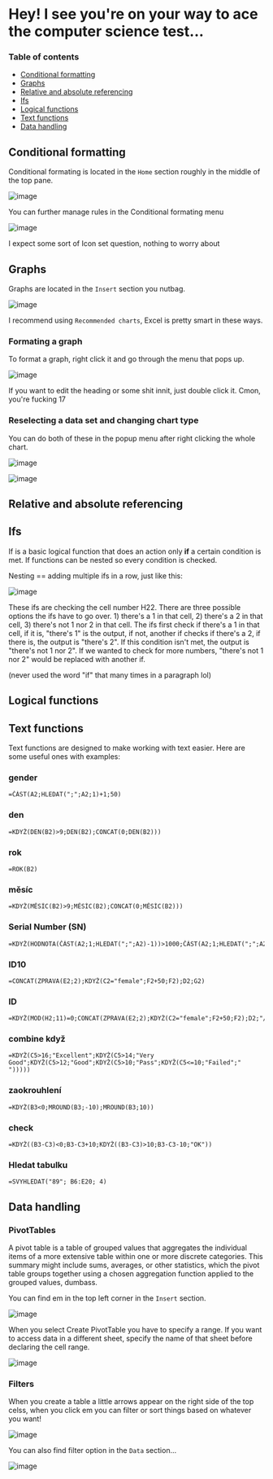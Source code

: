 # Hey! I see you're on your way to ace the computer science test...

### Table of contents 

+ <a href="https://scraptechguy.github.io/#conditional-formatting">Conditional formatting</a>
+ <a href="https://scraptechguy.github.io/#graphs">Graphs</a>
+ <a href="https://scraptechguy.github.io/#relative-and-absolute-referencing">Relative and absolute referencing</a>
+ <a href="https://scraptechguy.github.io/#ifs">Ifs</a>
+ <a href="https://scraptechguy.github.io/#logical-functions">Logical functions</a>
+ <a href="https://scraptechguy.github.io/#text-functions">Text functions</a>
+ <a href="https://scraptechguy.github.io/#data-handling">Data handling</a>

## Conditional formatting

Conditional formating is located in the `Home` section roughly in the middle of the top pane.

![image](https://user-images.githubusercontent.com/75474651/149218125-7ac9d9ba-4826-46f2-915c-707df91d1e9e.png)

You can further manage rules in the Conditional formating menu

![image](https://user-images.githubusercontent.com/75474651/149218374-c43596ed-edb3-4cf4-9a2b-5fd8edd69ade.png)

I expect some sort of Icon set question, nothing to worry about

## Graphs

Graphs are located in the `Insert` section you nutbag. 

![image](https://user-images.githubusercontent.com/75474651/149218604-28a3801a-02d1-4b43-ae53-e2b46eeb7f7a.png)

I recommend using `Recommended charts`, Excel is pretty smart in these ways.

### Formating a graph

To format a graph, right click it and go through the menu that pops up. 

![image](https://user-images.githubusercontent.com/75474651/149219051-7aa0d2a4-7504-473d-98a7-26e574694efa.png)

If you want to edit the heading or some shit innit, just double click it. Cmon, you're fucking 17

### Reselecting a data set and changing chart type 

You can do both of these in the popup menu after right clicking the whole chart. 

![image](https://user-images.githubusercontent.com/75474651/149219588-ae991f4e-0e27-4e41-b506-3b962b8008b9.png)

![image](https://user-images.githubusercontent.com/75474651/149219526-f254c5db-7c36-46b5-8bd1-a075fd1dd069.png)


## Relative and absolute referencing

## Ifs

If is a basic logical function that does an action only <b>if</b> a certain condition is met. If functions can be nested so every condition is checked. 

Nesting == adding multiple ifs in a row, just like this: 

![image](https://user-images.githubusercontent.com/75474651/149221696-248ba76c-f52f-4558-a177-5db968060837.png)

These ifs are checking the cell number H22. There are three possible options the ifs have to go over. 1) there's a 1 in that cell, 2) there's a 2 in that cell, 
3) there's not 1 nor 2 in that cell. The ifs first check if there's a 1 in that cell, if it is, "there's 1" is the output, if not, another if checks if there's a 2, if there is, the output is "there's 2". If this condition isn't met, the output is "there's not 1 nor 2". If we wanted to check for more numbers, "there's not 1 nor 2" would be replaced with another if. 

(never used the word "if" that many times in a paragraph lol)

## Logical functions 

## Text functions

Text functions are designed to make working with text easier. Here are some useful ones with examples: 

### gender

```
=ČÁST(A2;HLEDAT(";";A2;1)+1;50)
```

### den

```
=KDYŽ(DEN(B2)>9;DEN(B2);CONCAT(0;DEN(B2)))
```

### rok

```
=ROK(B2)
```

### měsíc

```
=KDYŽ(MĚSÍC(B2)>9;MĚSÍC(B2);CONCAT(0;MĚSÍC(B2)))
```

### Serial Number (SN)

```
=KDYŽ(HODNOTA(ČÁST(A2;1;HLEDAT(";";A2)-1))>1000;ČÁST(A2;1;HLEDAT(";";A2)-1);CONCAT("0";ČÁST(A2;1;HLEDAT(";";A2)-1)))
```

### ID10

```
=CONCAT(ZPRAVA(E2;2);KDYŽ(C2="female";F2+50;F2);D2;G2)
```

### ID

```
=KDYŽ(MOD(H2;11)=0;CONCAT(ZPRAVA(E2;2);KDYŽ(C2="female";F2+50;F2);D2;"/";G2);"Invalid")
```

### combine když

```
=KDYŽ(C5>16;"Excellent";KDYŽ(C5>14;"Very Good";KDYŽ(C5>12;"Good";KDYŽ(C5>10;"Pass";KDYŽ(C5<=10;"Failed";" ")))))
```

### zaokrouhlení

```
=KDYŽ(B3<0;MROUND(B3;-10);MROUND(B3;10))
```

### check

```
=KDYŽ((B3-C3)<0;B3-C3+10;KDYŽ((B3-C3)>10;B3-C3-10;"OK"))
```

### Hledat tabulku 

```
=SVYHLEDAT("89"; B6:E20; 4)
```

## Data handling 

### PivotTables

A pivot table is a table of grouped values that aggregates the individual items of a more extensive table within one or more discrete categories. This summary might include sums, averages, or other statistics, which the pivot table groups together using a chosen aggregation function applied to the grouped values, dumbass.

You can find em in the top left corner in the `Insert` section. 

![image](https://user-images.githubusercontent.com/75474651/149223224-8fcb36a0-b82a-4c14-b71f-956f51583e88.png)

When you select Create PivotTable you have to specify a range. If you want to access data in a different sheet, specify the name of that sheet before declaring the cell range.

![image](https://user-images.githubusercontent.com/75474651/149223181-166d7d63-2ceb-4b2f-acfc-2147c1ae39ad.png)

### Filters

When you create a table a little arrows appear on the right side of the top celss, when you click em you can filter or sort things based on whatever you want! 

![image](https://user-images.githubusercontent.com/75474651/149223967-ede3100b-4e36-4442-9bf1-96ed995f7f5a.png)

You can also find filter option in the `Data` section... 

![image](https://user-images.githubusercontent.com/75474651/149224066-4599baf7-529f-450a-b29b-d30c3cb8ccf6.png)
